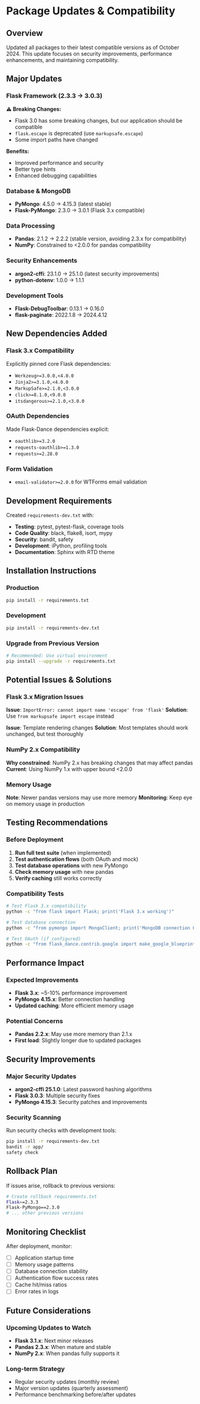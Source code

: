 # Package Updates & Compatibility

## Overview
Updated all packages to their latest compatible versions as of October 2024. This update focuses on security improvements, performance enhancements, and maintaining compatibility.

## Major Updates

### Flask Framework (2.3.3 → 3.0.3)
**⚠️ Breaking Changes:**
- Flask 3.0 has some breaking changes, but our application should be compatible
- `flask.escape` is deprecated (use `markupsafe.escape`)
- Some import paths have changed

**Benefits:**
- Improved performance and security
- Better type hints
- Enhanced debugging capabilities

### Database & MongoDB
- **PyMongo**: 4.5.0 → 4.15.3 (latest stable)
- **Flask-PyMongo**: 2.3.0 → 3.0.1 (Flask 3.x compatible)

### Data Processing
- **Pandas**: 2.1.2 → 2.2.2 (stable version, avoiding 2.3.x for compatibility)
- **NumPy**: Constrained to <2.0.0 for pandas compatibility

### Security Enhancements
- **argon2-cffi**: 23.1.0 → 25.1.0 (latest security improvements)
- **python-dotenv**: 1.0.0 → 1.1.1

### Development Tools
- **Flask-DebugToolbar**: 0.13.1 → 0.16.0
- **flask-paginate**: 2022.1.8 → 2024.4.12

## New Dependencies Added

### Flask 3.x Compatibility
Explicitly pinned core Flask dependencies:
- `Werkzeug>=3.0.0,<4.0.0`
- `Jinja2>=3.1.0,<4.0.0`
- `MarkupSafe>=2.1.0,<3.0.0`
- `click>=8.1.0,<9.0.0`
- `itsdangerous>=2.1.0,<3.0.0`

### OAuth Dependencies
Made Flask-Dance dependencies explicit:
- `oauthlib>=3.2.0`
- `requests-oauthlib>=1.3.0`
- `requests>=2.28.0`

### Form Validation
- `email-validator>=2.0.0` for WTForms email validation

## Development Requirements
Created `requirements-dev.txt` with:
- **Testing**: pytest, pytest-flask, coverage tools
- **Code Quality**: black, flake8, isort, mypy
- **Security**: bandit, safety
- **Development**: iPython, profiling tools
- **Documentation**: Sphinx with RTD theme

## Installation Instructions

### Production
```bash
pip install -r requirements.txt
```

### Development
```bash
pip install -r requirements-dev.txt
```

### Upgrade from Previous Version
```bash
# Recommended: Use virtual environment
pip install --upgrade -r requirements.txt
```

## Potential Issues & Solutions

### Flask 3.x Migration Issues
**Issue**: `ImportError: cannot import name 'escape' from 'flask'`
**Solution**: Use `from markupsafe import escape` instead

**Issue**: Template rendering changes
**Solution**: Most templates should work unchanged, but test thoroughly

### NumPy 2.x Compatibility
**Why constrained**: NumPy 2.x has breaking changes that may affect pandas
**Current**: Using NumPy 1.x with upper bound <2.0.0

### Memory Usage
**Note**: Newer pandas versions may use more memory
**Monitoring**: Keep eye on memory usage in production

## Testing Recommendations

### Before Deployment
1. **Run full test suite** (when implemented)
2. **Test authentication flows** (both OAuth and mock)
3. **Test database operations** with new PyMongo
4. **Check memory usage** with new pandas
5. **Verify caching** still works correctly

### Compatibility Tests
```bash
# Test Flask 3.x compatibility
python -c "from flask import Flask; print('Flask 3.x working')"

# Test database connection
python -c "from pymongo import MongoClient; print('MongoDB connection OK')"

# Test OAuth (if configured)
python -c "from flask_dance.contrib.google import make_google_blueprint; print('OAuth OK')"
```

## Performance Impact

### Expected Improvements
- **Flask 3.x**: ~5-10% performance improvement
- **PyMongo 4.15.x**: Better connection handling
- **Updated caching**: More efficient memory usage

### Potential Concerns
- **Pandas 2.2.x**: May use more memory than 2.1.x
- **First load**: Slightly longer due to updated packages

## Security Improvements

### Major Security Updates
- **argon2-cffi 25.1.0**: Latest password hashing algorithms
- **Flask 3.0.3**: Multiple security fixes
- **PyMongo 4.15.3**: Security patches and improvements

### Security Scanning
Run security checks with development tools:
```bash
pip install -r requirements-dev.txt
bandit -r app/
safety check
```

## Rollback Plan

If issues arise, rollback to previous versions:
```bash
# Create rollback requirements.txt
Flask==2.3.3
Flask-PyMongo==2.3.0
# ... other previous versions
```

## Monitoring Checklist

After deployment, monitor:
- [ ] Application startup time
- [ ] Memory usage patterns
- [ ] Database connection stability
- [ ] Authentication flow success rates
- [ ] Cache hit/miss ratios
- [ ] Error rates in logs

## Future Considerations

### Upcoming Updates to Watch
- **Flask 3.1.x**: Next minor releases
- **Pandas 2.3.x**: When mature and stable
- **NumPy 2.x**: When pandas fully supports it

### Long-term Strategy
- Regular security updates (monthly review)
- Major version updates (quarterly assessment)
- Performance benchmarking before/after updates